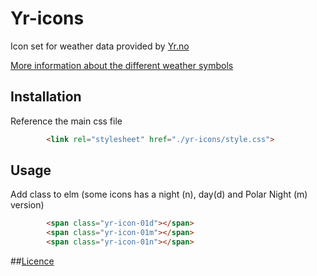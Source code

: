 # Yr-icons

Icon set for weather data provided by [Yr.no](http://om.yr.no/verdata/free-weather-data/)

[More information about the different weather symbols](http://om.yr.no/forklaring/symbol/)

## Installation
Reference the main css file
```html
        <link rel="stylesheet" href="./yr-icons/style.css">
```
## Usage
Add class to elm (some icons has a night (n), day(d) and Polar Night (m) version)
```html
        <span class="yr-icon-01d"></span>
        <span class="yr-icon-01m"></span>
        <span class="yr-icon-01n"></span>
```

##[Licence](https://github.com/Matmonsen/yr-icons/blob/master/LICENSE)
